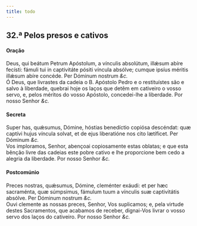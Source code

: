 ```yaml
---
title: todo
---
```

<h2 class="text-center">32.ª Pelos presos e cativos</h2>

<h4 class="text-center">Oração</h4>
<div class="container-fluid">
<div class="row">
<div class="dropcap text-justify">
Deus, qui beátum Petrum Apóstolum, a vínculis absolútum, illǽsum abíre fecísti: fámuli tui in captivitáte pósiti víncula absólve; cumque ipsíus méritis illǽsum abíre concéde. Per Dóminum nostrum <em>&c.</em>
</div>
<div class="dropcap text-justify">
Ó Deus, que livrastes da cadeia o B. Apóstolo Pedro e o restituístes são e salvo à liberdade, quebrai hoje os laços que detêm em cativeiro o vosso servo, e, pelos méritos do vosso Apóstolo, concedei-lhe a liberdade. Por nosso Senhor <em>&c.</em>
</div>
</div>
</div>

<h4 class="text-center">Secreta</h4>
<div class="container-fluid">
<div class="row">
<div class="dropcap text-justify">
Super has, quǽsumus, Dómine, hóstias benedíctio copiósa descéndat: quæ captívi hujus víncula solvat, et de ejus liberatióne nos cito lætíficet. Per Dóminum <em>&c.</em>
</div>
<div class="dropcap text-justify">
Vos imploramos, Senhor, abençoai copiosamente estas oblatas; e que esta bênção livre das cadeias este pobre cativo e lhe proporcione bem cedo a alegria da liberdade. Por nosso Senhor <em>&c.</em>
</div>
</div>
</div>

<h4 class="text-center">Postcomúnio</h4>
<div class="container-fluid">
<div class="row">
<div class="dropcap text-justify">
Preces nostras, quǽsumus, Dómine, cleménter exáudi: et per hæc sacraménta, quæ súmpsimus, fámulum tuum a vínculis suæ captivitátis absólve. Per Dóminum nostrum <em>&c.</em>
</div>
<div class="dropcap text-justify">
Ouvi clemente as nossas preces, Senhor, Vos suplicamos; e, pela virtude destes Sacramentos, que acabamos de receber, dignai-Vos livrar o vosso servo dos laços do cativeiro. Por nosso Senhor <em>&c.</em>
</div>
</div>
</div>
